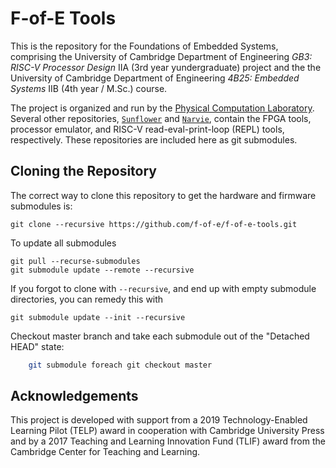 # F-of-E Tools
This is the repository for the Foundations of Embedded Systems, comprising the University of Cambridge Department of Engineering _GB3: RISC-V Processor Design_ IIA (3rd year yundergraduate) project and the the University of Cambridge Department of Engineering _4B25: Embedded Systems_ IIB (4th year / M.Sc.) course.

The project is organized and run by the [Physical Computation Laboratory](http://physcomp.eng.cam.ac.uk). Several other repositories, [`Sunflower`](https://github.com/physical-computation/sunflower-simulator) and [`Narvie`](https://github.com/physical-computation/narvie), contain the FPGA tools, processor emulator, and RISC-V read-eval-print-loop (REPL) tools, respectively. These repositories are included here as git submodules.

## Cloning the Repository 
The correct way to clone this repository to get the hardware and firmware submodules is:

	git clone --recursive https://github.com/f-of-e/f-of-e-tools.git

To update all submodules

	git pull --recurse-submodules
	git submodule update --remote --recursive

If you forgot to clone with `--recursive`, and end up with empty submodule directories, you can remedy this with

	git submodule update --init --recursive

Checkout master branch and take each submodule out of the "Detached HEAD" state:
```bash
	git submodule foreach git checkout master
```

## Acknowledgements
This project is developed with support from a 2019 Technology-Enabled Learning Pilot (TELP) award in cooperation with Cambridge University Press and by a 2017 Teaching and Learning Innovation Fund (TLIF) award from the Cambridge Center for Teaching and Learning.
